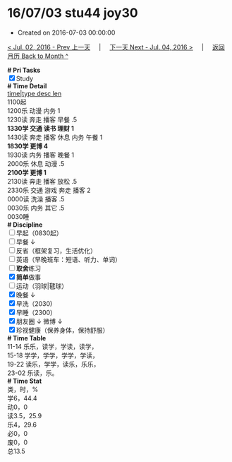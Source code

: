 # 16/07/03 stu44 joy30

- Created on 2016-07-03 00:00:00

[< Jul. 02, 2016 - Prev 上一天](/lifelogs/2016/07/d02.md) &nbsp; &nbsp; | &nbsp; &nbsp; [下一天 Next - Jul. 04, 2016 >](/lifelogs/2016/07/d04.md) &nbsp; &nbsp; |  &nbsp; &nbsp; [返回月历 Back to Month ^](/lifelogs/2016/07/index.md)
<br/><div><b># Pri Tasks</b></div><div><input checked="true" type="checkbox"/>Study</div><div><b># Time Detail</b></div><div><u>time|type desc len</u></div><div>1100起</div><div>1200乐 动漫 内务 1</div><div>1230读 奔走 播客 早餐 .5</div><div><b>1330学 交通 读书 理财 1</b></div><div>1430读 奔走 播客 休息 内务 午餐 1</div><div><b>1830学 更博 4</b></div><div>1930读 内务 播客 晚餐 1</div><div>2000乐 休息 动漫 .5</div><div><b>2100学 更博 1</b></div><div>2130读 奔走 播客 放松 .5</div><div>2330乐 交通 游戏 奔走 播客 2</div><div>0000读 洗澡 播客 .5</div><div>0030乐 内务 其它 .5</div><div>0030睡</div><div><b># Discipline</b></div><div><input type="checkbox"/>早起（0830起）</div><div><input type="checkbox"/>早餐 ↓</div><div><input type="checkbox"/>反省（框架复习，生活优化）</div><div><input type="checkbox"/>英语（早晚班车：短语、听力、单词）</div><div><input type="checkbox"/><b>取舍</b>练习</div><div><input checked="true" type="checkbox"/><b>简单</b>做事</div><div><input type="checkbox"/>运动（羽球|毽球）</div><div><input checked="true" type="checkbox"/>晚餐 ↓</div><div><input checked="true" type="checkbox"/>早洗（2030)</div><div><input checked="true" type="checkbox"/>早睡（2300）</div><div><input checked="true" type="checkbox"/>朋友圈 ↓ 微博 ↓</div><div><input checked="true" type="checkbox"/>珍视健康（保养身体，保持舒服）</div><div><b># Time Table</b></div><div>11-14 乐乐，读学，学读，读学，</div><div>15-18 学学，学学，学学，学读，</div><div>19-22 读乐，学学，读乐，乐乐，</div><div>23-02 乐读，乐。</div><div><b># Time Stat</b></div><div>类，时，%</div><div>学6，44.4</div><div>动0，0</div><div>读3.5，25.9</div><div>乐4，29.6</div><div>必0，0</div><div>废0，0</div><div>总13.5</div>

